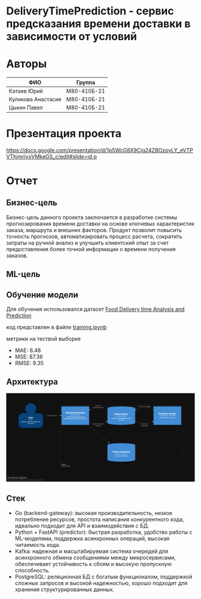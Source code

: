 # DeliveryTimePrediction - сервис предсказания времени доставки в зависимости от условий

# Авторы

| ФИО               | Группа          |
|--------------------|-----------------|
| Катаев Юрий       | М80-410Б-21     |
| Куликова Анастасия | М80-410Б-21     |
| Цыкин Павел       | М80-410Б-21     |


# Презентация проекта

https://docs.google.com/presentation/d/1p5WcG8X9Cig24ZBOzoyLY_eVTPVThjmrjyxVMkeGS_c/edit#slide=id.p


# Отчет 

## Бизнес-цель

Бизнес-цель данного проекта заключается в разработке системы прогнозирования времени доставки на основе ключевых характеристик заказа, маршрута и внешних факторов. Продукт позволит повысить точность прогнозов, автоматизировать процесс расчета, сократить затраты на ручной анализ и улучшить клиентский опыт за счет предоставления более точной информации о времени получения заказов.

## ML-цель

## Обучение модели

Для обучения использовался датасет [Food Delivery time Analysis and Prediction](https://www.kaggle.com/code/a3amat02/food-delivery-time-analysis-and-prediction)

код представлен в файле [training.ipynb](training.ipynb)

метрики на тествой выборке
* MAE: 6.48
* MSE: 87.36
* RMSE: 9.35

## Архитектура

![архитектура](docs/architecture.png)


## Стек

- Go (backend-gateway): высокая производительность, низкое потребление ресурсов, простота написания конкурентного кода, идеально подходит для API и взаимодействия с БД.
- Python + FastAPI (predictor): быстрая разработка, удобство работы с ML-моделями, поддержка асинхронных операций, высокая читаемость кода.
- Kafka: надежная и масштабируемая система очередей для асинхронного обмена сообщениями между микросервисами, обеспечивает устойчивость к сбоям и высокую пропускную способность.
- PostgreSQL: реляционная БД с богатым функционалом, поддержкой сложных запросов и высокой надежностью, хорошо подходит для хранения структурированных данных.



